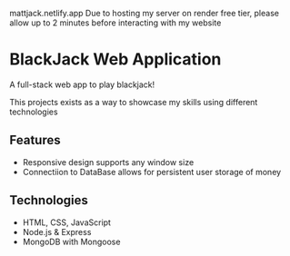 mattjack.netlify.app
Due to hosting my server on render free tier, please allow up to 2 minutes before 
interacting with my website

# BlackJack Web Application
A full-stack web app to play blackjack!

This projects exists as a way to showcase my skills using different technologies

## Features
- Responsive design supports any window size
- Connectiion to DataBase allows for persistent user storage of money

## Technologies
- HTML, CSS, JavaScript
- Node.js & Express
- MongoDB with Mongoose

